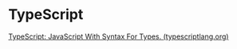 # TypeScript

[TypeScript: JavaScript With Syntax For Types. (typescriptlang.org)](https://www.typescriptlang.org/)